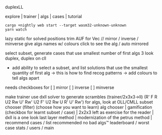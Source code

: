 duplexLL

explore | trainer | algs | cases | tutorial

    cargo +nightly web start --target wasm32-unknown-unknown
    yarn watch

lazy static for solved positions
trim AUF for Vec<Move>
// mirror / inverse / minverse
give algs names w/ colours
click to see the alg / auto mirrored

select subset, generate cases that use smallest number of first algs
3 look duplex, duplex on cll

* add ability to select a subset, and list solutions that use the smallest quantity of first alg -> this is how to find recog patterns -> add colours to tell algs apart

needs checkboxes for [ ] mirror [ ] inverse [ ] minverse

make trainer use dxll solver to generate scrambles
(trainer/2x3x3->ll)
(R' F R U2 Rw U' Rw' U2 F' U2 Rw U R' U' Rw')
for algs, look at OLL/CMLL
subset chooser (filter)
(choose how you want to learn) alg chooser |
gamification (checkbox for learnt subset / case) |
2x2x3 left as exercise for the reader |
dxll is a one look last layer method |
modernization of the petrus method |
recommend cases / list recommended
no bad algs™
leaderboard / worst case
stats / users / main
